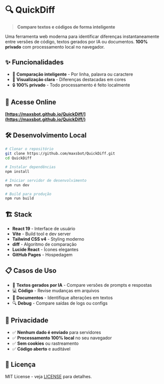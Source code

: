 # 🔍 QuickDiff

> **Compare textos e códigos de forma inteligente**

Uma ferramenta web moderna para identificar diferenças instantaneamente entre versões de código, textos gerados por IA ou documentos. **100% privado** com processamento local no navegador.

## ✨ Funcionalidades

- 🔄 **Comparação inteligente** - Por linha, palavra ou caractere
- 🎨 **Visualização clara** - Diferenças destacadas em cores
- 🔒 **100% privado** - Todo processamento é feito localmente

## 🚀 Acesse Online

**[https://maxsbot.github.io/QuickDiff/](https://maxsbot.github.io/QuickDiff/)**

## 🛠️ Desenvolvimento Local

```bash
# Clonar o repositório
git clone https://github.com/maxsbot/QuickDiff.git
cd QuickDiff

# Instalar dependências
npm install

# Iniciar servidor de desenvolvimento
npm run dev

# Build para produção
npm run build
```

## 🏗️ Stack

- **React 19** - Interface de usuário
- **Vite** - Build tool e dev server
- **Tailwind CSS v4** - Styling moderno
- **diff** - Algoritmo de comparação
- **Lucide React** - Ícones elegantes
- **GitHub Pages** - Hospedagem

## 📋 Casos de Uso

- 📝 **Textos gerados por IA** - Compare versões de prompts e respostas
- 💻 **Código** - Revise mudanças em arquivos
- 📄 **Documentos** - Identifique alterações em textos
- 🔍 **Debug** - Compare saídas de logs ou configs

## 🔐 Privacidade

- ✅ **Nenhum dado é enviado** para servidores
- ✅ **Processamento 100% local** no seu navegador
- ✅ **Sem cookies** ou rastreamento
- ✅ **Código aberto** e auditável

## 📄 Licença

MIT License - veja [LICENSE](LICENSE) para detalhes.
